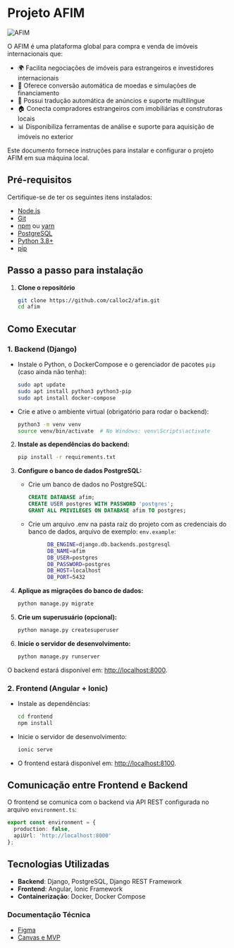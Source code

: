 # Projeto AFIM

![AFIM](https://github.com/user-attachments/assets/dffb3ff0-efc6-4455-993e-88580e5af9eb)

O AFIM é uma plataforma global para compra e venda de imóveis internacionais que:
- 🌍 Facilita negociações de imóveis para estrangeiros e investidores internacionais
- 💱 Oferece conversão automática de moedas e simulações de financiamento
- 🧭 Possui tradução automática de anúncios e suporte multilíngue
- 🏠 Conecta compradores estrangeiros com imobiliárias e construtoras locais
- 📊 Disponibiliza ferramentas de análise e suporte para aquisição de imóveis no exterior

Este documento fornece instruções para instalar e configurar o projeto AFIM em sua máquina local.

## Pré-requisitos

Certifique-se de ter os seguintes itens instalados:

- [Node.js](https://nodejs.org/)
- [Git](https://git-scm.com/)
- [npm](https://www.npmjs.com/) ou [yarn](https://yarnpkg.com/)
- [PostgreSQL](https://www.postgresql.org/)
- [Python 3.8+](https://www.python.org/)
- [pip](https://pip.pypa.io/en/stable/)

## Passo a passo para instalação

1. **Clone o repositório**
    ```bash
    git clone https://github.com/calloc2/afim.git
    cd afim
    ```

## Como Executar

### 1. Backend (Django)
- Instale o Python, o DockerCompose e o gerenciador de pacotes `pip` (caso ainda não tenha):
    ```bash
    sudo apt update
    sudo apt install python3 python3-pip
    sudo apt install docker-compose
    ```

- Crie e ative o ambiente virtual (obrigatório para rodar o backend):
    ```bash
    python3 -m venv venv
    source venv/bin/activate  # No Windows: venv\Scripts\activate
    ```

2. **Instale as dependências do backend:**
    ```bash
    pip install -r requirements.txt
    ```

3. **Configure o banco de dados PostgreSQL:**
    - Crie um banco de dados no PostgreSQL:
      ```sql
      CREATE DATABASE afim;
      CREATE USER postgres WITH PASSWORD 'postgres';
      GRANT ALL PRIVILEGES ON DATABASE afim TO postgres;
      ```
    - Crie um arquivo .env na pasta raíz do projeto com as credenciais do banco de dados, arquivo de exemplo: `env.example`:
      ```bash
            DB_ENGINE=django.db.backends.postgresql
            DB_NAME=afim
            DB_USER=postgres
            DB_PASSWORD=postgres
            DB_HOST=localhost
            DB_PORT=5432
      ```

4. **Aplique as migrações do banco de dados:**
    ```bash
    python manage.py migrate
    ```

5. **Crie um superusuário (opcional):**
    ```bash
    python manage.py createsuperuser
    ```

6. **Inicie o servidor de desenvolvimento:**
    ```bash
    python manage.py runserver
    ```

O backend estará disponível em: [http://localhost:8000](http://localhost:8000).

### 2. Frontend (Angular + Ionic)
- Instale as dependências:
    ```bash
    cd frontend
    npm install
    ```
- Inicie o servidor de desenvolvimento:
    ```bash
    ionic serve
    ```
- O frontend estará disponível em: [http://localhost:8100](http://localhost:8100).

## Comunicação entre Frontend e Backend

O frontend se comunica com o backend via API REST configurada no arquivo `environment.ts`:
```typescript
export const environment = {
  production: false,
  apiUrl: 'http://localhost:8000'
};
```

## Tecnologias Utilizadas

- **Backend**: Django, PostgreSQL, Django REST Framework
- **Frontend**: Angular, Ionic Framework
- **Containerização**: Docker, Docker Compose

### Documentação Técnica
- [Figma](https://www.figma.com/design/SjKudZhomZkMQfJH6S9mYG/ProjetoDeSistemas?node-id=0-1&p=f)
- [Canvas e MVP](https://docs.google.com/document/d/1_lcApBw3zV5uPu6YecKle387iv3_uuYzAaiRIxjvHJc/edit?usp=sharing)